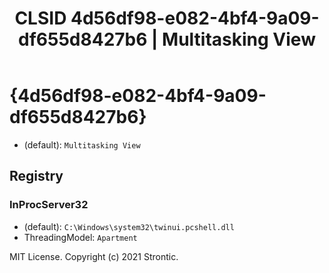 ﻿---
title: "CLSID 4d56df98-e082-4bf4-9a09-df655d8427b6 | Multitasking View"
excerpt: What is COM-Object CLSID 4d56df98-e082-4bf4-9a09-df655d8427b6?
---

# {4d56df98-e082-4bf4-9a09-df655d8427b6}

* (default): `Multitasking View`

## Registry


### InProcServer32

* (default): `C:\Windows\system32\twinui.pcshell.dll`
* ThreadingModel: `Apartment`

MIT License. Copyright (c) 2021 Strontic.


